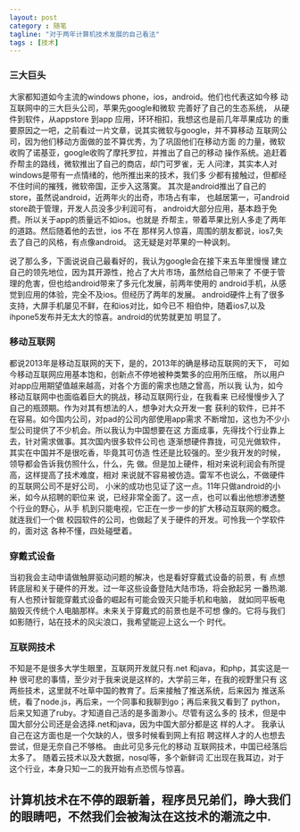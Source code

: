 ```yaml
---
layout: post
category : 随笔
tagline: "对于两年计算机技术发展的自己看法"
tags : [技术]
---
```



### 三大巨头 ###

   大家都知道如今主流的windows phone，ios，android。他们也代表这如今移
   动互联网中的三大巨头公司，苹果先google和微软 完善好了自己的生态系统，
   从硬件到软件，从appstore 到app 应用，环环相扣，我想这也是前几年苹果成功
   的重要原因之一吧，之前看过一片文章，说其实微软与google，并不算移动
   互联网公司，因为他们移动方面做的並不算优秀，为了巩固他们在移动方面
   的力量，微软收购了诺基亚，google收购了摩托罗拉，并推出了自己的移动
   操作系统。追赶着乔帮主的路线，微软推出了自己的商店，却门可罗雀，无
   人问津，其实本人对windows是带有一点情绪的，他所推出来的技术，我们多
   少都有接触过，但都经不住时间的摧残，微软帝国，正步入这落寞。
   其次是android推出了自己的store，虽然说android，近两年火的出奇，市场占有率，
   也越居第一，可android store疏于管理，开发人员没多少利润可有，
   android大部分应用，基本趋于免费。所以关于app的质量远不如ios。也就是
   乔帮主，带着苹果比别人多走了两年的道路。然后随着他的去世，ios 不在
   那样另人惊喜，周围的朋友都说，ios7,失去了自己的风格，有点像android。
   这无疑是对苹果的一种讽刺。

   说了那么多，下面说说自己最看好的，我认为google会在接下来五年里慢慢
   建立自己的领先地位，因为其开源性，抢占了大片市场，虽然给自己带来了
   不便于管理的危害，但也给android带来了多元化发展，前两年使用的
   android手机，从感觉到应用的体验，完全不及ios。但经历了两年的发展。
   android硬件上有了很多支持，大屏手机屡见不鲜，在和ios对比，如今已不
   相伯仲，随着ios7,以及ihpone5发布并无太大的惊喜。android的优势就更加
   明显了。


### 移动互联网 ###

   都说2013年是移动互联网的天下，是的，2013年的确是移动互联网的天下，
   可如今移动互联网应用基本饱和，创新点不停地被种类繁多的应用所压缩，
   所以用户对app应用期望值越来越高，对各个方面的需求也随之曾高，所以我
   认为，如今移动互联网中也面临着巨大的挑战，移动互联网行业，在我看来
   已经慢慢步入了自己的瓶颈期。作为对其有想法的人，想争对大众开发一套
   获利的软件，已并不在容易。如今国内公司，对pad的公司内部使用app需求
   不断增加，这也为不少小型公司提供了不少机会。所以我认为中国想要在这
   方面成事，先得找个行业靠上去，针对需求做事。其次国内很多软件公司也
   逐渐想硬件靠拢，可见光做软件，其实在中国并不是很吃香，毕竟其可仿造
   性还是比较强的。至少我开发的时候，领导都会告诉我仿照什么，什么，先
   做。但是加上硬件，相对来说利润会有所提高，这样提高了技术难度，相对
   来说就不容易被仿造。雷军不也说么，不做硬件的互联网公司不是好公司，
   小米的成功也见证了这一点。11年只做android的小米，如今从招聘的职位来
   说，已经非常全面了。这一点，也可以看出他想渗透整个行业的野心，从手
   机到只能电视，它正在一步一步的扩大移动互联网的概念。就连我们一个做
   校园软件的公司，也做起了关于硬件的开发。可怜我一个学软件的，面对这
   各种不懂，四处碰壁着。


### 穿戴式设备 ###

   当初我会主动申请做触屏驱动问题的解决，也是看好穿戴式设备的前景，有
   点想转底层和关于硬件的开发。过一年这些设备登陆大陆市场，将会掀起另
   一番热潮.有人也预计智能穿戴式设备的崛起有可能会毁灭只能手机和电脑，
   就如同平板电脑毁灭传统个人电脑那样。未来关于穿戴式的前景也是不可想
   像的。它将与我们如影随行，站在技术的风尖浪口，我希望能迎上这么一个
   时代。


### 互联网技术 ###

   不知是不是很多大学生眼里，互联网开发就只有.net 和java，和php，其实这是一种
   很可悲的事情，至少对于我来说是这样的，大学前三年，在我的视野里只有
   这两些技术，这里就不吐草中国的教育了。后来接触了推送系统，后来因为
   推送系统，看了node.js，再后来，一个同事和我聊到go；再后来我又看到了
   python，后来又知道了ruby。才知道自己活的是多面渺小。尽管有这么多的
   技术，但是中国大部分公司还是会选择.net和java，因为中国大部分都是这
   样的人才。 我承认自己在这方面也是一个欠缺的人，很多时候看到网上有招
   聘这样人才的人也想去尝试，但是无奈自己不够格。 由此可见多元化的移动
   互联网技术，中国已经落后太多了。 随着云技术以及大数据，nosql等，多个新鲜词
   汇出现在我耳边，对于这个行业，本身只知一二的我开始有点恐慌与惊喜。
   

>
>


计算机技术在不停的跟新着，程序员兄弟们，睁大我们的眼睛吧，不然我们会被淘汰在这技术的潮流之中.
-----------------------------------------------

   







